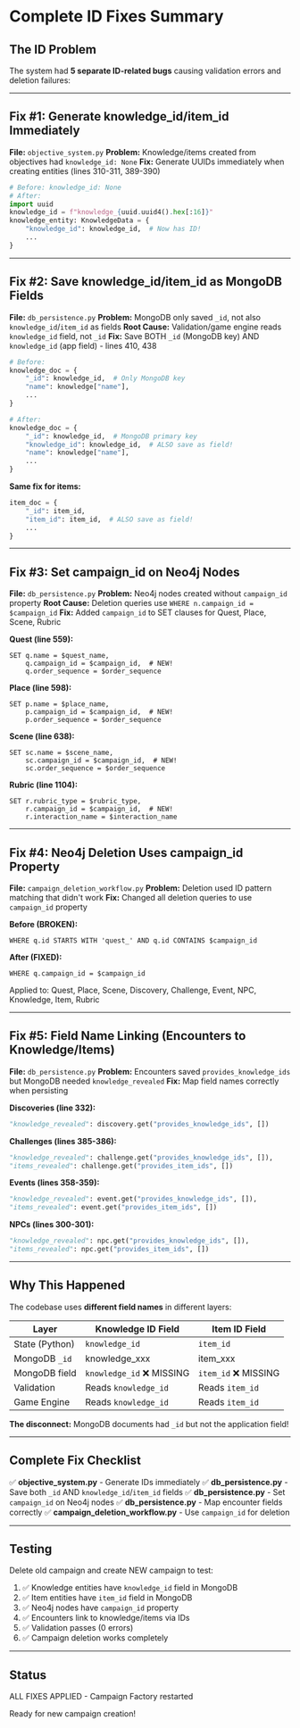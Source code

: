 # Complete ID Fixes Summary

## The ID Problem

The system had **5 separate ID-related bugs** causing validation errors and deletion failures:

---

## Fix #1: Generate knowledge_id/item_id Immediately

**File:** `objective_system.py`
**Problem:** Knowledge/items created from objectives had `knowledge_id: None`
**Fix:** Generate UUIDs immediately when creating entities (lines 310-311, 389-390)

```python
# Before: knowledge_id: None
# After:
import uuid
knowledge_id = f"knowledge_{uuid.uuid4().hex[:16]}"
knowledge_entity: KnowledgeData = {
    "knowledge_id": knowledge_id,  # Now has ID!
    ...
}
```

---

## Fix #2: Save knowledge_id/item_id as MongoDB Fields

**File:** `db_persistence.py`
**Problem:** MongoDB only saved `_id`, not also `knowledge_id`/`item_id` as fields
**Root Cause:** Validation/game engine reads `knowledge_id` field, not `_id`
**Fix:** Save BOTH `_id` (MongoDB key) AND `knowledge_id` (app field) - lines 410, 438

```python
# Before:
knowledge_doc = {
    "_id": knowledge_id,  # Only MongoDB key
    "name": knowledge["name"],
    ...
}

# After:
knowledge_doc = {
    "_id": knowledge_id,  # MongoDB primary key
    "knowledge_id": knowledge_id,  # ALSO save as field!
    "name": knowledge["name"],
    ...
}
```

**Same fix for items:**
```python
item_doc = {
    "_id": item_id,
    "item_id": item_id,  # ALSO save as field!
    ...
}
```

---

## Fix #3: Set campaign_id on Neo4j Nodes

**File:** `db_persistence.py`
**Problem:** Neo4j nodes created without `campaign_id` property
**Root Cause:** Deletion queries use `WHERE n.campaign_id = $campaign_id`
**Fix:** Added `campaign_id` to SET clauses for Quest, Place, Scene, Rubric

**Quest (line 559):**
```cypher
SET q.name = $quest_name,
    q.campaign_id = $campaign_id,  # NEW!
    q.order_sequence = $order_sequence
```

**Place (line 598):**
```cypher
SET p.name = $place_name,
    p.campaign_id = $campaign_id,  # NEW!
    p.order_sequence = $order_sequence
```

**Scene (line 638):**
```cypher
SET sc.name = $scene_name,
    sc.campaign_id = $campaign_id,  # NEW!
    sc.order_sequence = $order_sequence
```

**Rubric (line 1104):**
```cypher
SET r.rubric_type = $rubric_type,
    r.campaign_id = $campaign_id,  # NEW!
    r.interaction_name = $interaction_name
```

---

## Fix #4: Neo4j Deletion Uses campaign_id Property

**File:** `campaign_deletion_workflow.py`
**Problem:** Deletion used ID pattern matching that didn't work
**Fix:** Changed all deletion queries to use `campaign_id` property

**Before (BROKEN):**
```cypher
WHERE q.id STARTS WITH 'quest_' AND q.id CONTAINS $campaign_id
```

**After (FIXED):**
```cypher
WHERE q.campaign_id = $campaign_id
```

Applied to: Quest, Place, Scene, Discovery, Challenge, Event, NPC, Knowledge, Item, Rubric

---

## Fix #5: Field Name Linking (Encounters to Knowledge/Items)

**File:** `db_persistence.py`
**Problem:** Encounters saved `provides_knowledge_ids` but MongoDB needed `knowledge_revealed`
**Fix:** Map field names correctly when persisting

**Discoveries (line 332):**
```python
"knowledge_revealed": discovery.get("provides_knowledge_ids", [])
```

**Challenges (lines 385-386):**
```python
"knowledge_revealed": challenge.get("provides_knowledge_ids", []),
"items_revealed": challenge.get("provides_item_ids", [])
```

**Events (lines 358-359):**
```python
"knowledge_revealed": event.get("provides_knowledge_ids", []),
"items_revealed": event.get("provides_item_ids", [])
```

**NPCs (lines 300-301):**
```python
"knowledge_revealed": npc.get("provides_knowledge_ids", []),
"items_revealed": npc.get("provides_item_ids", [])
```

---

## Why This Happened

The codebase uses **different field names** in different layers:

| Layer | Knowledge ID Field | Item ID Field |
|-------|-------------------|---------------|
| State (Python) | `knowledge_id` | `item_id` |
| MongoDB `_id` | knowledge_xxx | item_xxx |
| MongoDB field | `knowledge_id` ❌ MISSING | `item_id` ❌ MISSING |
| Validation | Reads `knowledge_id` | Reads `item_id` |
| Game Engine | Reads `knowledge_id` | Reads `item_id` |

**The disconnect:** MongoDB documents had `_id` but not the application field!

---

## Complete Fix Checklist

✅ **objective_system.py** - Generate IDs immediately
✅ **db_persistence.py** - Save both `_id` AND `knowledge_id`/`item_id` fields
✅ **db_persistence.py** - Set `campaign_id` on Neo4j nodes
✅ **db_persistence.py** - Map encounter fields correctly
✅ **campaign_deletion_workflow.py** - Use `campaign_id` for deletion

---

## Testing

Delete old campaign and create NEW campaign to test:

1. ✅ Knowledge entities have `knowledge_id` field in MongoDB
2. ✅ Item entities have `item_id` field in MongoDB
3. ✅ Neo4j nodes have `campaign_id` property
4. ✅ Encounters link to knowledge/items via IDs
5. ✅ Validation passes (0 errors)
6. ✅ Campaign deletion works completely

---

## Status

ALL FIXES APPLIED - Campaign Factory restarted

Ready for new campaign creation!
